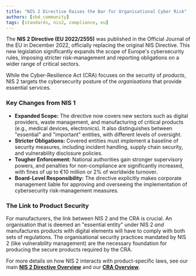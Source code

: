 ```yaml
---
title: "NIS 2 Directive Raises the Bar for Organisational Cyber Risk"
authors: [sbd_community]
tags: [standards, nis2, compliance, eu]
---
```

The **NIS 2 Directive (EU 2022/2555)** was published in the Official Journal of the EU in December 2022, officially replacing the original NIS Directive. This new legislation significantly expands the scope of Europe's cybersecurity rules, imposing stricter risk-management and reporting obligations on a wider range of critical sectors.

<!-- truncate -->

While the Cyber-Resilience Act (CRA) focuses on the security of *products*, NIS 2 targets the cybersecurity posture of the *organisations* that provide essential services.

### Key Changes from NIS 1

*   **Expanded Scope:** The directive now covers new sectors such as digital providers, waste management, and manufacturing of critical products (e.g., medical devices, electronics). It also distinguishes between "essential" and "important" entities, with different levels of oversight.
*   **Stricter Obligations:** Covered entities must implement a baseline of security measures, including incident handling, supply chain security, and vulnerability disclosure policies.
*   **Tougher Enforcement:** National authorities gain stronger supervisory powers, and penalties for non-compliance are significantly increased, with fines of up to €10 million or 2% of worldwide turnover.
*   **Board-Level Responsibility:** The directive explicitly makes corporate management liable for approving and overseeing the implementation of cybersecurity risk-management measures.

### The Link to Product Security

For manufacturers, the link between NIS 2 and the CRA is crucial. An organisation that is deemed an "essential entity" under NIS 2 *and* manufactures products with digital elements will have to comply with both sets of regulations. The organisational security practices mandated by NIS 2 (like vulnerability management) are the necessary foundation for producing the secure products required by the CRA.

For more details on how NIS 2 interacts with product-specific laws, see our main **[NIS 2 Directive Overview](/docs/standards/nis2-overview)** and our [**CRA Overview**](/docs/standards/cra-overview). 